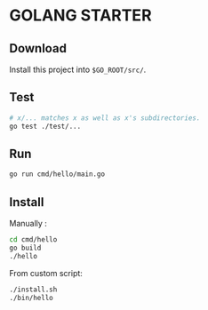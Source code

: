# GOLANG STARTER

## Download

Install this project into `$GO_ROOT/src/`.

## Test

```sh
# x/... matches x as well as x's subdirectories.
go test ./test/...
```

## Run

```sh
go run cmd/hello/main.go
```

## Install

Manually :

```sh
cd cmd/hello
go build
./hello
```

From custom script:

```sh
./install.sh
./bin/hello
```
